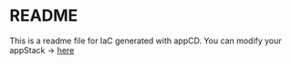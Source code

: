 # README
This is a readme file for IaC generated with appCD.
You can modify your appStack -> [here](http://cloud.stackgen.com/appstacks/8ef487b5-e3ae-451b-bcbb-c716a175ac80)
